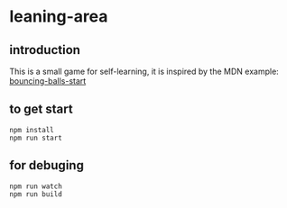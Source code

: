 # leaning-area

[bouncing-balls-start]: https://raw.githubusercontent.com/roy-tian/learning-area/master/javascript/oojs/bouncing-balls/bouncing-balls-start.zip

## introduction
This is a small game for self-learning, it is inspired by the MDN example: [bouncing-balls-start][bouncing-balls-start]

## to get start
```
npm install
npm run start
```

## for debuging
```
npm run watch
npm run build
```

